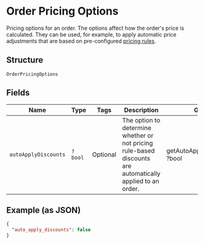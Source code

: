 
# Order Pricing Options

Pricing options for an order. The options affect how the order's price is calculated.
They can be used, for example, to apply automatic price adjustments that are based on pre-configured
[pricing rules](https://developer.squareup.com/docs/reference/square/objects/CatalogPricingRule).

## Structure

`OrderPricingOptions`

## Fields

| Name | Type | Tags | Description | Getter | Setter |
|  --- | --- | --- | --- | --- | --- |
| `autoApplyDiscounts` | `?bool` | Optional | The option to determine whether or not pricing rule-based<br>discounts are automatically applied to an order. | getAutoApplyDiscounts(): ?bool | setAutoApplyDiscounts(?bool autoApplyDiscounts): void |

## Example (as JSON)

```json
{
  "auto_apply_discounts": false
}
```

